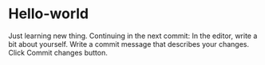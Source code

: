 # Hello-world
Just learning new thing.
Continuing in the next commit:
In the editor, write a bit about yourself.
Write a commit message that describes your changes.
Click Commit changes button.
